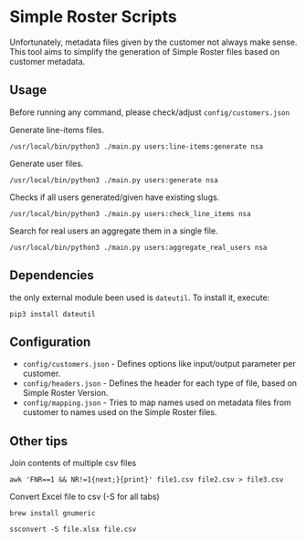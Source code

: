 # Simple Roster Scripts

Unfortunately, metadata files given by the customer not always make sense. 
This tool aims to simplify the generation of Simple Roster files based on customer metadata.

## Usage

Before running any command, please check/adjust `config/customers.json`

Generate line-items files.

```
/usr/local/bin/python3 ./main.py users:line-items:generate nsa
```

Generate user files.

```
/usr/local/bin/python3 ./main.py users:generate nsa
```

Checks if all users generated/given have existing slugs.

```
/usr/local/bin/python3 ./main.py users:check_line_items nsa
```

Search for real users an aggregate them in a single file.

```
/usr/local/bin/python3 ./main.py users:aggregate_real_users nsa
```

## Dependencies

the only external module been used is `dateutil`. To install it, execute:

```
pip3 install dateutil
```

## Configuration

- `config/customers.json` - Defines options like input/output parameter per customer.
- `config/headers.json` - Defines the header for each type of file, based on Simple Roster Version.
- `config/mapping.json` - Tries to map names used on metadata files from customer to names used on the Simple Roster files.

## Other tips

Join contents of multiple csv files

```
awk 'FNR==1 && NR!=1{next;}{print}' file1.csv file2.csv > file3.csv
```

Convert Excel file to csv (-S for all tabs)
```
brew install gnumeric

ssconvert -S file.xlsx file.csv
```